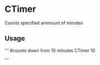 # CTimer
Counts specified ammount of minutes

## Usage
'''
#counts down from 10 minutes
CTimer 10

'''

